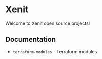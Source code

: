 # Xenit

Welcome to Xenit open source projects!

## Documentation

- `terraform-modules` - Terraform modules
